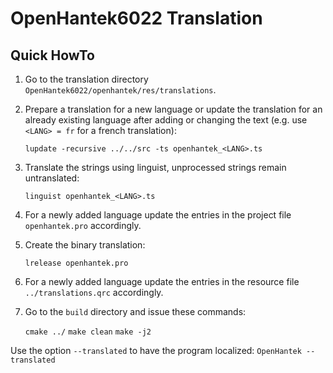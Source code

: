 # OpenHantek6022 Translation

## Quick HowTo

1. Go to the translation directory `OpenHantek6022/openhantek/res/translations`.

2. Prepare a translation for a new language or update the translation for an already existing language 
after adding or changing the text (e.g. use `<LANG> = fr` for a french translation):

   `lupdate -recursive ../../src -ts openhantek_<LANG>.ts`

3. Translate the strings using linguist, unprocessed strings remain untranslated:

   `linguist openhantek_<LANG>.ts`

4. For a newly added language update the entries in the project file `openhantek.pro` accordingly.

5. Create the binary translation:

   `lrelease openhantek.pro`

6. For a newly added language update the entries in the resource file `../translations.qrc` accordingly.

7. Go to the `build` directory and issue these commands:

   `cmake ../`
   `make clean`
   `make -j2`


Use the option `--translated` to have the program localized: `OpenHantek --translated`
